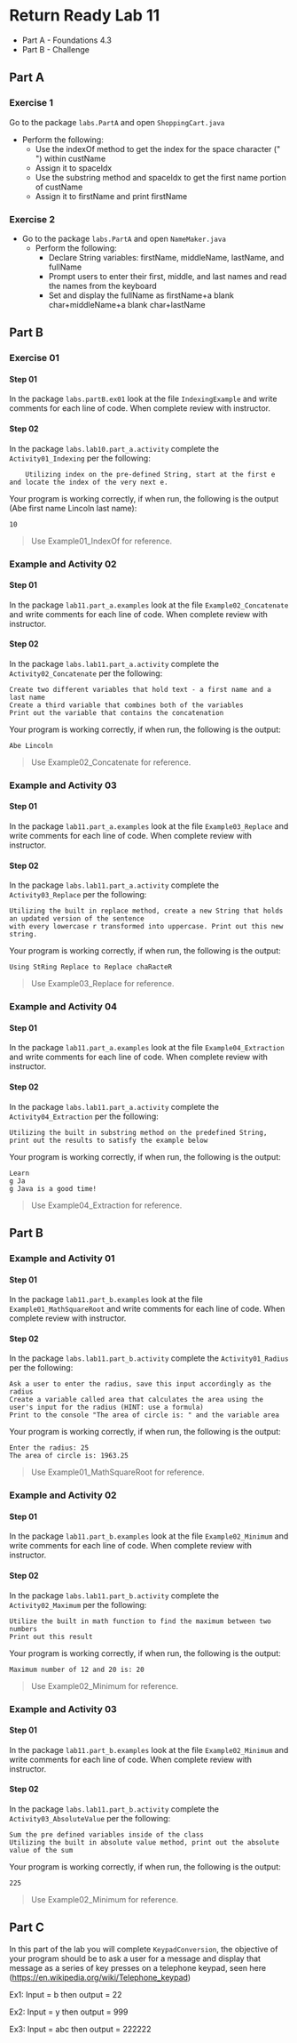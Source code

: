 # Return Ready Lab 11

* Part A - Foundations 4.3
* Part B - Challenge

## Part A
### Exercise 1
Go to the package `labs.PartA` and open `ShoppingCart.java`
* Perform the following:
  * Use the indexOf method to get the index for the space
  character (" ") within custName
  * Assign it to spaceIdx
  * Use the substring method and spaceIdx to get the first name
  portion of custName
  * Assign it to firstName and print firstName
### Exercise 2
* Go to the package `labs.PartA` and open `NameMaker.java`
  * Perform the following:
    * Declare String variables: firstName, middleName, lastName,
    and fullName
    * Prompt users to enter their first, middle, and last names and
    read the names from the keyboard
    * Set and display the fullName as firstName+a blank
    char+middleName+a blank char+lastName

## Part B
### Exercise 01

#### Step 01

In the package `labs.partB.ex01` look at the file `IndexingExample` and write comments for each line of code. When complete review with instructor.

#### Step 02

In the package `labs.lab10.part_a.activity` complete the `Activity01_Indexing` per the following:

        Utilizing index on the pre-defined String, start at the first e and locate the index of the very next e.

Your program is working correctly, if when run, the following is the output (Abe first name Lincoln last name):
```
10
```

> Use Example01_IndexOf for reference.

### Example and Activity 02

#### Step 01

In the package `lab11.part_a.examples` look at the file `Example02_Concatenate` and write comments for each line of code. When complete review with instructor.

#### Step 02

In the package `labs.lab11.part_a.activity` complete the `Activity02_Concatenate` per the following:

    Create two different variables that hold text - a first name and a last name
    Create a third variable that combines both of the variables
    Print out the variable that contains the concatenation 

Your program is working correctly, if when run, the following is the output:
```
Abe Lincoln
```

> Use Example02_Concatenate for reference.


### Example and Activity 03

#### Step 01

In the package `lab11.part_a.examples` look at the file `Example03_Replace` and write comments for each line of code. When complete review with instructor.

#### Step 02

In the package `labs.lab11.part_a.activity` complete the `Activity03_Replace` per the following:

    Utilizing the built in replace method, create a new String that holds an updated version of the sentence
    with every lowercase r transformed into uppercase. Print out this new string.

Your program is working correctly, if when run, the following is the output:
```
Using StRing Replace to Replace chaRacteR
```

> Use Example03_Replace for reference.

### Example and Activity 04

#### Step 01

In the package `lab11.part_a.examples` look at the file `Example04_Extraction` and write comments for each line of code. When complete review with instructor.

#### Step 02

In the package `labs.lab11.part_a.activity` complete the `Activity04_Extraction` per the following:

    Utilizing the built in substring method on the predefined String, print out the results to satisfy the example below

Your program is working correctly, if when run, the following is the output:
```
Learn
g Ja
g Java is a good time!
```

> Use Example04_Extraction for reference.

## Part B

### Example and Activity 01

#### Step 01

In the package `lab11.part_b.examples` look at the file `Example01_MathSquareRoot` and write comments for each line of code. When complete review with instructor.

#### Step 02

In the package `labs.lab11.part_b.activity` complete the `Activity01_Radius` per the following:

    Ask a user to enter the radius, save this input accordingly as the radius
    Create a variable called area that calculates the area using the user's input for the radius (HINT: use a formula)
    Print to the console "The area of circle is: " and the variable area

Your program is working correctly, if when run, the following is the output:
```
Enter the radius: 25
The area of circle is: 1963.25
```

> Use Example01_MathSquareRoot for reference.

### Example and Activity 02

#### Step 01

In the package `lab11.part_b.examples` look at the file `Example02_Minimum` and write comments for each line of code. When complete review with instructor.

#### Step 02

In the package `labs.lab11.part_b.activity` complete the `Activity02_Maximum` per the following:

    Utilize the built in math function to find the maximum between two numbers
    Print out this result

Your program is working correctly, if when run, the following is the output:
```
Maximum number of 12 and 20 is: 20
```

> Use Example02_Minimum for reference.

### Example and Activity 03

#### Step 01

In the package `lab11.part_b.examples` look at the file `Example02_Minimum` and write comments for each line of code. When complete review with instructor.

#### Step 02

In the package `labs.lab11.part_b.activity` complete the `Activity03_AbsoluteValue` per the following:

    Sum the pre defined variables inside of the class
    Utilizing the built in absolute value method, print out the absolute value of the sum

Your program is working correctly, if when run, the following is the output:
```
225
```

> Use Example02_Minimum for reference.


## Part C

In this part of the lab you will complete `KeypadConversion`, the objective of your program should be to ask a user for a message and display that message as a series of key presses on a telephone keypad, seen here (https://en.wikipedia.org/wiki/Telephone_keypad)

Ex1: Input = b then output = 22

Ex2: Input = y then output = 999

Ex3: Input = abc then output = 222222